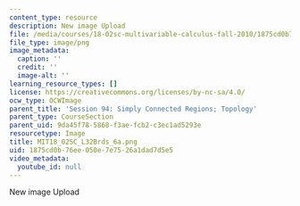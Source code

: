 ```yaml
---
content_type: resource
description: New image Upload
file: /media/courses/18-02sc-multivariable-calculus-fall-2010/1875cd0b76ee050e7e7526a1dad7d5e5_MIT18_02SC_L32Brds_6a.png
file_type: image/png
image_metadata:
  caption: ''
  credit: ''
  image-alt: ''
learning_resource_types: []
license: https://creativecommons.org/licenses/by-nc-sa/4.0/
ocw_type: OCWImage
parent_title: 'Session 94: Simply Connected Regions; Topology'
parent_type: CourseSection
parent_uid: 9da45f78-5868-f3ae-fcb2-c3ec1ad5293e
resourcetype: Image
title: MIT18_02SC_L32Brds_6a.png
uid: 1875cd0b-76ee-050e-7e75-26a1dad7d5e5
video_metadata:
  youtube_id: null
---
```

New image Upload